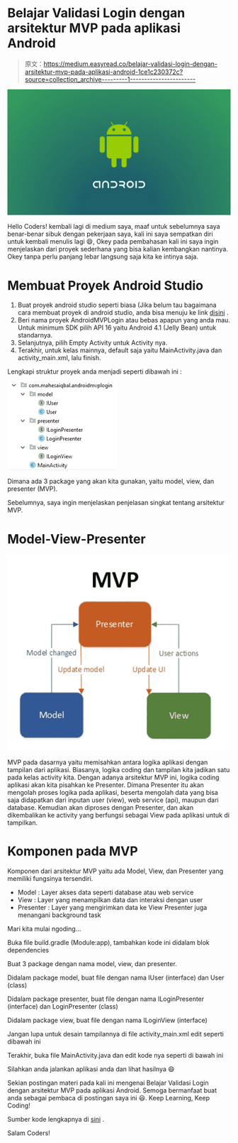 # Belajar Validasi Login dengan arsitektur MVP pada aplikasi Android

> 原文：<https://medium.easyread.co/belajar-validasi-login-dengan-arsitektur-mvp-pada-aplikasi-android-1ce1c230372c?source=collection_archive---------1----------------------->

![](img/1f5a41bd93f47f86b5085724242c71ad.png)

Hello Coders! kembali lagi di medium saya, maaf untuk sebelumnya saya benar-benar sibuk dengan pekerjaan saya, kali ini saya sempatkan diri untuk kembali menulis lagi 😄, Okey pada pembahasan kali ini saya ingin menjelaskan dari proyek sederhana yang bisa kalian kembangkan nantinya. Okey tanpa perlu panjang lebar langsung saja kita ke intinya saja.

# Membuat Proyek Android Studio

1.  Buat proyek android studio seperti biasa (Jika belum tau bagaimana cara membuat proyek di android studio, anda bisa menuju ke link [disini](https://medium.com/easyread/belajar-membuat-aplikasi-android-hello-world-832968b3f37b) .
2.  Beri nama proyek AndroidMVPLogin atau bebas apapun yang anda mau. Untuk minimum SDK pilih API 16 yaitu Android 4.1 (Jelly Bean) untuk standarnya.
3.  Selanjutnya, pilih Empty Activity untuk Activity nya.
4.  Terakhir, untuk kelas mainnya, default saja yaitu MainActivity.java dan activity_main.xml, lalu finish.

Lengkapi struktur proyek anda menjadi seperti dibawah ini :

![](img/6c1368a30b4dbae3c4e1aac693db96a6.png)

Dimana ada 3 package yang akan kita gunakan, yaitu model, view, dan presenter (MVP).

Sebelumnya, saya ingin menjelaskan penjelasan singkat tentang arsitektur MVP.

# Model-View-Presenter

![](img/50f450aec3d8cc0398ac27053b46cda2.png)

MVP pada dasarnya yaitu memisahkan antara logika aplikasi dengan tampilan dari aplikasi. Biasanya, logika coding dan tampilan kita jadikan satu pada kelas activity kita. Dengan adanya arsitektur MVP ini, logika coding aplikasi akan kita pisahkan ke Presenter. Dimana Presenter itu akan mengolah proses logika pada aplikasi, beserta mengolah data yang bisa saja didapatkan dari inputan user (view), web service (api), maupun dari database. Kemudian akan diproses dengan Presenter, dan akan dikembalikan ke activity yang berfungsi sebagai View pada aplikasi untuk di tampilkan.

# Komponen pada MVP

Komponen dari arsitektur MVP yaitu ada Model, View, dan Presenter yang memiliki fungsinya tersendiri.

*   Model : Layer akses data seperti database atau web service
*   View : Layer yang menampilkan data dan interaksi dengan user
*   Presenter : Layer yang mengirimkan data ke View Presenter juga menangani background task

Mari kita mulai ngoding…

Buka file build.gradle (Module:app), tambahkan kode ini didalam blok dependencies

Buat 3 package dengan nama model, view, dan presenter.

Didalam package model, buat file dengan nama IUser (interface) dan User (class)

Didalam package presenter, buat file dengan nama ILoginPresenter (interface) dan LoginPresenter (class)

Didalam package view, buat file dengan nama ILoginView (interface)

Jangan lupa untuk desain tampilannya di file activity_main.xml edit seperti dibawah ini

Terakhir, buka file MainActivity.java dan edit kode nya seperti di bawah ini

Silahkan anda jalankan aplikasi anda dan lihat hasilnya 😄

Sekian postingan materi pada kali ini mengenai Belajar Validasi Login dengan arsitektur MVP pada aplikasi Android. Semoga bermanfaat buat anda sebagai pembaca di postingan saya ini 😃. Keep Learning, Keep Coding!

Sumber kode lengkapnya di [sini](https://github.com/mahesaiqbal/AndroidMVPLogin) .

Salam Coders!